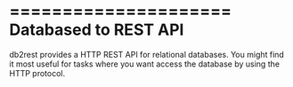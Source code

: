 =====================
Databased to REST API
=====================

db2rest provides a HTTP REST API for relational databases. You might find
it most useful for tasks where you want access the database by using the HTTP
protocol.

